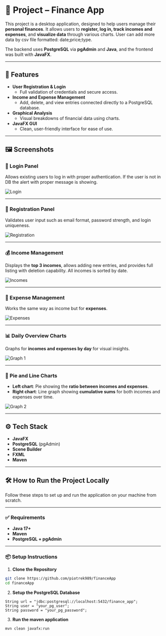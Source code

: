 # 💼 Project – Finance App

This project is a desktop application, designed to help users manage
their **personal finances**. It allows users to **register, log in,
track incomes and expenses**, and **visualize data** through various charts.
User can add more data by csv file formatted: date;price;type.

The backend uses **PostgreSQL** via **pgAdmin** and **Java**,
and the frontend was built with **JavaFX**.

---

## 🚀 Features

- **User Registration & Login**
    - Full validation of credentials and secure access.
- **Income and Expense Management**
    - Add, delete, and view entries connected directly to a PostgreSQL database.
- **Graphical Analysis**
    - Visual breakdowns of financial data using charts.
- **JavaFX GUI**
    - Clean, user-friendly interface for ease of use.

---

## 🖼️ Screenshots

### 🔐 Login Panel
Allows existing users to log in with proper authentication. If the user
is not in DB the alert with proper message is showing.

![Login](screenshots/login.png)

---

### 📝 Registration Panel
Validates user input such as email format, password strength, and login uniqueness.

![Registration](screenshots/registration.png)

---

### 💰 Income Management
Displays the **top 3 incomes**, allows adding new entries, 
and provides full listing with deletion capability.
All incomes is sorted by date.

![Incomes](screenshots/incomes.png)

---

### 💸 Expense Management
Works the same way as income but for **expenses**.

![Expenses](screenshots/expenses.png)

---

### 📊 Daily Overview Charts
Graphs for **incomes and expenses by day** for visual insights.

![Graph 1](screenshots/graph_1.png)

---

### 🧩 Pie and Line Charts
- **Left chart**: Pie showing the **ratio between incomes and expenses**.
- **Right chart**: Line graph showing **cumulative sums** for both incomes and expenses over time.

![Graph 2](screenshots/graph_2.png)

---

## ⚙️ Tech Stack

- **JavaFX**
- **PostgreSQL** (pgAdmin)
- **Scene Builder**
- **FXML**
- **Maven**

---

## 🛠️ How to Run the Project Locally

Follow these steps to set up and run the application on your machine from scratch.

---

### ✅ Requirements

- **Java 17+**
- **Maven**
- **PostgreSQL + pgAdmin**
---

### 📦 Setup Instructions

1. **Clone the Repository**

```bash
git clone https://github.com/piotrek989/financeApp
cd financeApp
```

2. **Setup the PostgreSQL Database**
```
String url = "jdbc:postgresql://localhost:5432/finance_app";
String user = "your_pg_user";
String password = "your_pg_password";
```

3. **Run the maven application**
```
mvn clean javafx:run
```